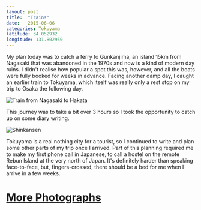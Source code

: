 ```yaml
---
layout: post
title:  "Trains"
date:   2015-06-06
categories: Tokuyama
latitude: 34.052932
longitude: 131.802950
---
```


My plan today was to catch a ferry to Gunkanjima, an island 15km from Nagasaki that was abandoned in the 1970s and now is a kind of modern day ruins. I didn't realise how popular a spot this was, however, and all the boats were fully booked for weeks in advance. Facing another damp day, I caught an earlier train to Tokuyama, which itself was really only a rest stop on my trip to Osaka the following day.

![Train from Nagasaki to Hakata](https://lh3.googleusercontent.com/uwAtiz4L88JDQJCYgGSdpEilCuewAJD4krCIKDFk77c=w2402-h1600-no)

This journey was to take a bit over 3 hours so I took the opportunity to catch up on some diary writing.

![Shinkansen](https://lh3.googleusercontent.com/OOZqmcK3iGuSYt8ax2Ov3zRy1_6IJrCaL66wSfM-1SI=w254-h169-no)

Tokuyama is a real nothing city for a tourist, so I continued to write and plan some other parts of my trip once I arrived. Part of this planning required me to make my first phone call in Japanese, to call a hostel on the remote Rebun Island at the very north of Japan. It's definitely harder than speaking face-to-face, but, fingers-crossed, there should be a bed for me when I arrive in a few weeks.

# [More Photographs](https://goo.gl/photos/yAqqVrULtWDNEKt47)

